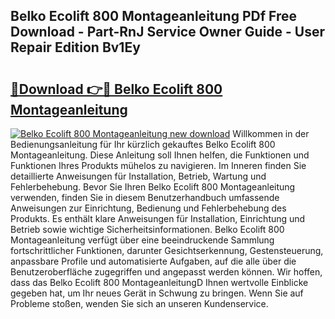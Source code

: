 ## Belko Ecolift 800 Montageanleitung PDf Free Download - Part-RnJ Service Owner Guide - User Repair Edition Bv1Ey

# <h2><a href="http://df6nq3h.blite.top/?on=Belko+Ecolift+800+Montageanleitung">🔗Download 👉🔴 Belko Ecolift 800 Montageanleitung</a></h2>

[![Belko Ecolift 800 Montageanleitung new download](https://i.imgur.com/lujVjoI.png)](http://df6nq3h.blite.top/?on=Belko+Ecolift+800+Montageanleitung)
Willkommen in der Bedienungsanleitung für Ihr kürzlich gekauftes Belko Ecolift 800 Montageanleitung. Diese Anleitung soll Ihnen helfen, die Funktionen und Funktionen Ihres Produkts mühelos zu navigieren. Im Inneren finden Sie detaillierte Anweisungen für Installation, Betrieb, Wartung und Fehlerbehebung. Bevor Sie Ihren Belko Ecolift 800 Montageanleitung verwenden, finden Sie in diesem Benutzerhandbuch umfassende Anweisungen zur Einrichtung, Bedienung und Fehlerbehebung des Produkts. Es enthält klare Anweisungen für Installation, Einrichtung und Betrieb sowie wichtige Sicherheitsinformationen. Belko Ecolift 800 Montageanleitung verfügt über eine beeindruckende Sammlung fortschrittlicher Funktionen, darunter Gesichtserkennung, Gestensteuerung, anpassbare Profile und automatisierte Aufgaben, auf die alle über die Benutzeroberfläche zugegriffen und angepasst werden können. Wir hoffen, dass das Belko Ecolift 800 MontageanleitungD Ihnen wertvolle Einblicke gegeben hat, um Ihr neues Gerät in Schwung zu bringen. Wenn Sie auf Probleme stoßen, wenden Sie sich an unseren Kundenservice.
